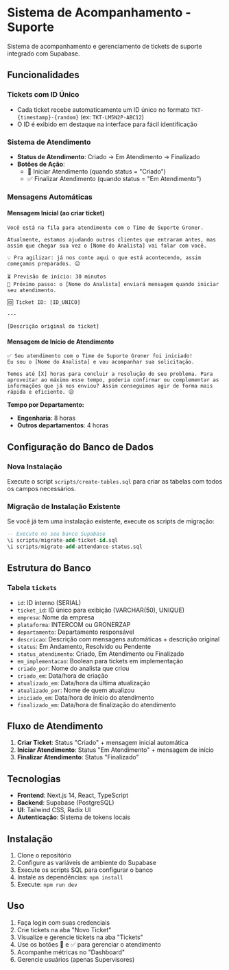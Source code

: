 # Sistema de Acompanhamento - Suporte

Sistema de acompanhamento e gerenciamento de tickets de suporte integrado com Supabase.

## Funcionalidades

### Tickets com ID Único
- Cada ticket recebe automaticamente um ID único no formato `TKT-{timestamp}-{random}` (ex: `TKT-LM5N2P-ABC12`)
- O ID é exibido em destaque na interface para fácil identificação

### Sistema de Atendimento
- **Status de Atendimento**: Criado → Em Atendimento → Finalizado
- **Botões de Ação**: 
  - 🚀 Iniciar Atendimento (quando status = "Criado")
  - ✅ Finalizar Atendimento (quando status = "Em Atendimento")

### Mensagens Automáticas

#### Mensagem Inicial (ao criar ticket)
```
Você está na fila para atendimento com o Time de Suporte Groner.

Atualmente, estamos ajudando outros clientes que entraram antes, mas assim que chegar sua vez o [Nome do Analista] vai falar com você.

💡 Pra agilizar: já nos conte aqui o que está acontecendo, assim começamos preparados. 😉

⏳ Previsão de início: 30 minutos
💬 Próximo passo: o [Nome do Analista] enviará mensagem quando iniciar seu atendimento.

🆔 Ticket ID: [ID_UNICO]

---

[Descrição original do ticket]
```

#### Mensagem de Início de Atendimento
```
✅ Seu atendimento com o Time de Suporte Groner foi iniciado!
Eu sou o [Nome do Analista] e vou acompanhar sua solicitação.

Temos até [X] horas para concluir a resolução do seu problema. Para aproveitar ao máximo esse tempo, poderia confirmar ou complementar as informações que já nos enviou? Assim conseguimos agir de forma mais rápida e eficiente. 😉
```

**Tempo por Departamento:**
- **Engenharia**: 8 horas
- **Outros departamentos**: 4 horas

## Configuração do Banco de Dados

### Nova Instalação
Execute o script `scripts/create-tables.sql` para criar as tabelas com todos os campos necessários.

### Migração de Instalação Existente
Se você já tem uma instalação existente, execute os scripts de migração:

```sql
-- Execute no seu banco Supabase
\i scripts/migrate-add-ticket-id.sql
\i scripts/migrate-add-attendance-status.sql
```

## Estrutura do Banco

### Tabela `tickets`
- `id`: ID interno (SERIAL)
- `ticket_id`: ID único para exibição (VARCHAR(50), UNIQUE)
- `empresa`: Nome da empresa
- `plataforma`: INTERCOM ou GRONERZAP
- `departamento`: Departamento responsável
- `descricao`: Descrição com mensagens automáticas + descrição original
- `status`: Em Andamento, Resolvido ou Pendente
- `status_atendimento`: Criado, Em Atendimento ou Finalizado
- `em_implementacao`: Boolean para tickets em implementação
- `criado_por`: Nome do analista que criou
- `criado_em`: Data/hora de criação
- `atualizado_em`: Data/hora da última atualização
- `atualizado_por`: Nome de quem atualizou
- `iniciado_em`: Data/hora de início do atendimento
- `finalizado_em`: Data/hora de finalização do atendimento

## Fluxo de Atendimento

1. **Criar Ticket**: Status "Criado" + mensagem inicial automática
2. **Iniciar Atendimento**: Status "Em Atendimento" + mensagem de início
3. **Finalizar Atendimento**: Status "Finalizado"

## Tecnologias

- **Frontend**: Next.js 14, React, TypeScript
- **Backend**: Supabase (PostgreSQL)
- **UI**: Tailwind CSS, Radix UI
- **Autenticação**: Sistema de tokens locais

## Instalação

1. Clone o repositório
2. Configure as variáveis de ambiente do Supabase
3. Execute os scripts SQL para configurar o banco
4. Instale as dependências: `npm install`
5. Execute: `npm run dev`

## Uso

1. Faça login com suas credenciais
2. Crie tickets na aba "Novo Ticket"
3. Visualize e gerencie tickets na aba "Tickets"
4. Use os botões 🚀 e ✅ para gerenciar o atendimento
5. Acompanhe métricas no "Dashboard"
6. Gerencie usuários (apenas Supervisores)
